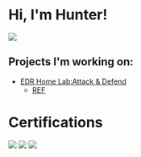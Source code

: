 <h1>Hi, I'm Hunter! </h1>
<a href="https://linkedin.com/in/huntercathey"><img src="https://img.shields.io/badge/-LinkedIn-0072b1?&style=for-the-badge&logo=linkedin&logoColor=white" /></a>

<h2>Projects I'm working on:</h2>

- [EDR Home Lab:Attack & Defend](https://github.com/HunterCathey/EDR-Home-Lab-Attack-Defense)
  - [REF](https://blog.ecapuano.com/p/so-you-want-to-be-a-soc-analyst-intro)
 
<h1>Certifications</h1>

[<img src="https://img.shields.io/badge/-Security%2B-FF0000?&style=for-the-badge&logo=CompTIA&logoColor=white" />](https://github.com/HunterCathey/HunterCathey/blob/main/CompTIA%20Security%2B%20ce%20certificate.pdf)
[<img src="https://img.shields.io/badge/-A%2B-4D4D4D?&style=for-the-badge&logo=CompTIA&logoColor=white" />](https://github.com/HunterCathey/HunterCathey/blob/main/CompTIA%20A%2B%20ce%20certificate.pdf)
[<img src="https://img.shields.io/badge/-Microsoft%20Office-00A1F1?&style=for-the-badge&logo=microsoft&logoColor=white" />
](https://github.com/HunterCathey/HunterCathey/blob/main/Microsoft%20Office%20Specialist.pdf)

<!---
HunterCathey/HunterCathey is a ✨ special ✨ repository because its `README.md` (this file) appears on your GitHub profile.
You can click the Preview link to take a look at your changes.
--->
